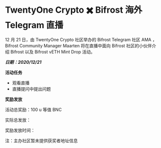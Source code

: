 # TwentyOne Crypto ✖️ Bifrost 海外 Telegram 直播

12 月 21 日，由 TwentyOne Crypto 社区举办的 Bifrost Telegram 社区 AMA ，Bifrost Community Manager Maarten 将在直播中面向 Bifrost 社区的小伙伴介绍 Bifrost 以及 Bifrost vETH Mint Drop 活动。

***日期：2020/12/21***

**活动任务**

  - 观看直播
  - 直播提问中提出问题

**奖励发放**

活动总奖励：100 u 等值 BNC

实际总发放： 

奖励发放时间：

注：主办社区暂未提供获奖者地址信息
